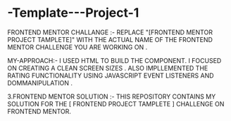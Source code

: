 # -Template---Project-1

FRONTEND MENTOR CHALLANGE :- REPLACE "[FRONTEND MENTOR PROJECT TAMPLETE]" WITH THE ACTUAL NAME OF THE FRONTEND MENTOR CHALLENGE YOU ARE WORKING ON .

MY-APPROACH:- I USED HTML TO BUILD THE COMPONENT. I FOCUSED ON CREATING A CLEAN  SCREEN SIZES . ALSO IMPLLEMENTED THE RATING FUNCTIONALITY USING JAVASCRIPT EVENT LISTENERS AND DOMMANIPULATION .

3.FRONTEND MENTOR SOLUTION :- THIS REPOSITORY CONTAINS MY SOLUTION FOR THE [ FRONTEND PROJECT TAMPLETE ] CHALLENGE ON FRONTEND MENTOR.
